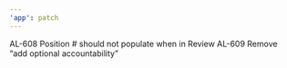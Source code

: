 ```yaml
---
'app': patch
---
```


AL-608 Position # should not populate when in Review
AL-609 Remove “add optional accountability”

